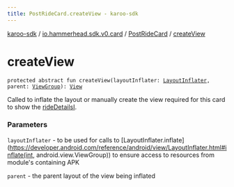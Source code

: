 ```yaml
---
title: PostRideCard.createView - karoo-sdk
---
```


[karoo-sdk](../../index.html) / [io.hammerhead.sdk.v0.card](../index.html) / [PostRideCard](index.html) / [createView](./create-view.html)

# createView

`protected abstract fun createView(layoutInflater: `[`LayoutInflater`](https://developer.android.com/reference/android/view/LayoutInflater.html)`, parent: `[`ViewGroup`](https://developer.android.com/reference/android/view/ViewGroup.html)`): `[`View`](https://developer.android.com/reference/android/view/View.html)

Called to inflate the layout or manually create the view
required for this card to show the [rideDetailsI](ride-details-i.html).

### Parameters

`layoutInflater` - to be used for calls to [LayoutInflater.inflate](https://developer.android.com/reference/android/view/LayoutInflater.html#inflate(int, android.view.ViewGroup)) to ensure
access to resources from module's containing APK

`parent` - the parent layout of the view being inflated